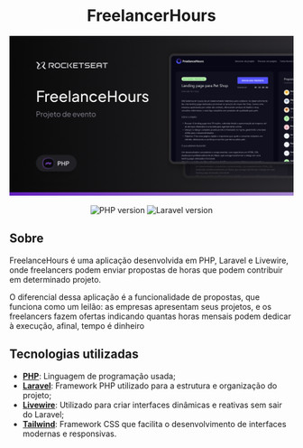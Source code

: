 <h1 align="center">
  FreelancerHours
</h1>

<p align="center">
  <img alt="Preview do projeto desenvolvido." src=".github/FreelanceHours.png">
</p>

<p align="center">
  <img alt="PHP version" src="https://img.shields.io/static/v1?label=php&message=8.2&color=18181B&labelColor=5354FD">
    <img alt="Laravel version" src="https://img.shields.io/static/v1?label=laravel&message=11.9&color=18181B&labelColor=5354FD">
</p>

## Sobre
FreelanceHours é uma aplicação desenvolvida em PHP, Laravel e Livewire, onde freelancers podem enviar propostas de horas que podem contribuir em determinado projeto.

O diferencial dessa aplicação é a funcionalidade de propostas, que funciona como um leilão: as empresas apresentam seus projetos, e os freelancers fazem ofertas indicando quantas horas mensais podem dedicar à execução, afinal, tempo é dinheiro


## Tecnologias utilizadas

- [**PHP**](https://www.php.net/): Linguagem de programação usada;
- [**Laravel**](https://laravel.com/): Framework PHP utilizado para a estrutura e organização do projeto;
- [**Livewire**](https://laravel-livewire.com/): Utilizado para criar interfaces dinâmicas e reativas sem sair do Laravel;
- [**Tailwind**](https://tailwindcss.com/): Framework CSS que facilita o desenvolvimento de interfaces modernas e responsivas.
